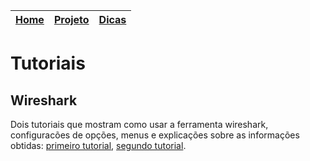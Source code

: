 |[Home][1]|[Projeto][2]|[Dicas][3]|
|----|----|----|

# Tutoriais

## Wireshark

Dois tutoriais que mostram como usar a ferramenta wireshark, configuracões de opções, menus e explicações sobre as informações obtidas: [primeiro tutorial][4], [segundo tutorial][5].

[1]: ../README.md
[2]: project.md
[3]: tips.md
[4]: https://www.youtube.com/playlist?list=PLLXMG3RVAx2v7yKoo4YMnDzCQXcMfZqSQ
[5]: https://www.youtube.com/playlist?list=PLucm8g_ezqNoBnWA9vtlqQeY7Es9Hv3FY

